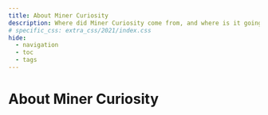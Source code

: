 ```yaml
---
title: About Miner Curiosity
description: Where did Miner Curiosity come from, and where is it going?
# specific_css: extra_css/2021/index.css
hide:
  - navigation
  - toc
  - tags
---
```


# About Miner Curiosity

